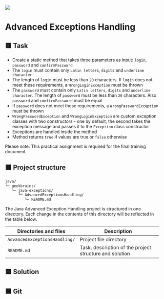 
![](https://upload.wikimedia.org/wikipedia/ru/4/48/Geekbrains_logo.svg)

# Advanced Exceptions Handling

## 🟥 Task

- Create a static method that takes three parameters as input: `login`, `password` and `confirmPassword`
- The `login` must contain only `Latin letters`, `digits` and `underline character`
- The length of `login` must be less than `20` characters. If `login` does not meet these requirements, a `WrongLoginException` must be thrown
- The `password` must contain only `Latin letters`, `digits` and `underline character`. The length of `password` must be less than `20` characters. Also `password` and `confirmPassword` must be equal
- If `password` does not meet these requirements, a `WrongPasswordException` must be thrown
- `WrongPasswordException` and `WrongLoginException` are custom exception classes with two constructors - one by default, the second takes the exception message and passes it to the `Exception` class constructor
- Exceptions are handled inside the method
- Method returns `true` if values are true or `false` otherwise

Please note: This practical assignment is required for the final training document.

## 🟩 Project structure

```txt
java/
└─ geekbrains/
   └─ java-exceptions/
      └─ AdvancedExceptionsHandling/
         └─ README.md
```

The Java Advanced Exception Handling project is structured in one directory. Each change in the contents of this directory will be reflected in the table below.

Directories and files         | Description
------------------------------|--------------------------------------------------------
`AdvancedExceptionsHandling/` | Project file directory
`README.md`                   | Task, description of the project structure and solution

## 🟦 Solution

## 🟫 Git



